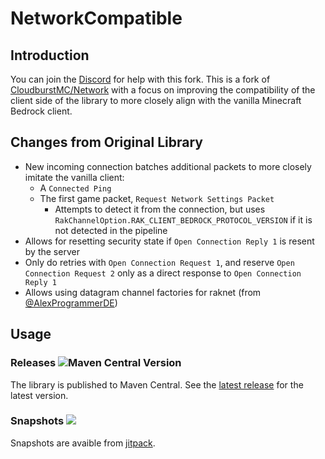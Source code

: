 # NetworkCompatible

## Introduction

You can join the [Discord](https://discord.gg/5z4GuSnqmQ) for help with this fork. This is a fork of [CloudburstMC/Network](https://github.com/CloudburstMC/Network) with a focus on improving the compatibility of the client side of the library to more closely align with the vanilla Minecraft Bedrock client.

## Changes from Original Library

- New incoming connection batches additional packets to more closely imitate the vanilla client:
  - A `Connected Ping`
  - The first game packet, `Request Network Settings Packet`
    - Attempts to detect it from the connection, but uses `RakChannelOption.RAK_CLIENT_BEDROCK_PROTOCOL_VERSION` if it is not detected in the pipeline
- Allows for resetting security state if `Open Connection Reply 1` is resent by the server
- Only do retries with `Open Connection Request 1`, and reserve `Open Connection Request 2` only as a direct response to `Open Connection Reply 1`
- Allows using datagram channel factories for raknet (from [@AlexProgrammerDE](https://github.com/AlexProgrammerDE))

## Usage

### Releases ![Maven Central Version](https://img.shields.io/maven-central/v/dev.kastle.netty/netty-transport-raknet?label=Maven%20Central&color=%233fb950)

The library is published to Maven Central. See the [latest release](https://github.com/Kas-tle/NetworkCompatible/releases/latest) for the latest version.

### Snapshots [![](https://jitpack.io/v/dev.kastle/NetworkCompatible.svg)](https://jitpack.io/#dev.kastle/NetworkCompatible)

Snapshots are avaible from [jitpack](https://jitpack.io/#dev.kastle/NetworkCompatible).